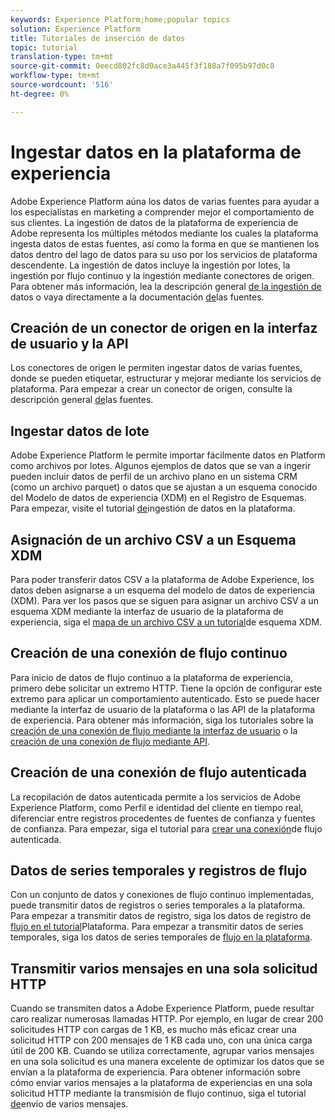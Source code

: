 ```yaml
---
keywords: Experience Platform;home;popular topics
solution: Experience Platform
title: Tutoriales de inserción de datos
topic: tutorial
translation-type: tm+mt
source-git-commit: 0eecd802fc8d0ace3a445f3f188a7f095b97d0c8
workflow-type: tm+mt
source-wordcount: '516'
ht-degree: 0%

---
```



# Ingestar datos en la plataforma de experiencia

Adobe Experience Platform aúna los datos de varias fuentes para ayudar a los especialistas en marketing a comprender mejor el comportamiento de sus clientes. La ingestión de datos de la plataforma de experiencia de Adobe representa los múltiples métodos mediante los cuales la plataforma ingesta datos de estas fuentes, así como la forma en que se mantienen los datos dentro del lago de datos para su uso por los servicios de plataforma descendente. La ingestión de datos incluye la ingestión por lotes, la ingestión por flujo continuo y la ingestión mediante conectores de origen. Para obtener más información, lea la descripción general [de la ingestión de](../ingestion/home.md) datos o vaya directamente a la documentación [de](../sources/home.md)las fuentes.

## Creación de un conector de origen en la interfaz de usuario y la API

Los conectores de origen le permiten ingestar datos de varias fuentes, donde se pueden etiquetar, estructurar y mejorar mediante los servicios de plataforma. Para empezar a crear un conector de origen, consulte la descripción general [de](../sources/home.md)las fuentes.

## Ingestar datos de lote

Adobe Experience Platform le permite importar fácilmente datos en Platform como archivos por lotes. Algunos ejemplos de datos que se van a ingerir pueden incluir datos de perfil de un archivo plano en un sistema CRM (como un archivo parquet) o datos que se ajustan a un esquema conocido del Modelo de datos de experiencia (XDM) en el Registro de Esquemas. Para empezar, visite el tutorial [de](../ingestion/tutorials/ingest-batch-data.md)ingestión de datos en la plataforma.

## Asignación de un archivo CSV a un Esquema XDM

Para poder transferir datos CSV a la plataforma de Adobe Experience, los datos deben asignarse a un esquema del modelo de datos de experiencia (XDM). Para ver los pasos que se siguen para asignar un archivo CSV a un esquema XDM mediante la interfaz de usuario de la plataforma de experiencia, siga el [mapa de un archivo CSV a un tutorial](../ingestion/tutorials/map-a-csv-file.md)de esquema XDM.

## Creación de una conexión de flujo continuo

Para inicio de datos de flujo continuo a la plataforma de experiencia, primero debe solicitar un extremo HTTP. Tiene la opción de configurar este extremo para aplicar un comportamiento autenticado. Esto se puede hacer mediante la interfaz de usuario de la plataforma o las API de la plataforma de experiencia. Para obtener más información, siga los tutoriales sobre la [creación de una conexión de flujo mediante la interfaz de usuario](../ingestion/tutorials/create-streaming-connection-ui.md) o la [creación de una conexión de flujo mediante API](../ingestion/tutorials/create-streaming-connection.md).

## Creación de una conexión de flujo autenticada

La recopilación de datos autenticada permite a los servicios de Adobe Experience Platform, como Perfil e identidad del cliente en tiempo real, diferenciar entre registros procedentes de fuentes de confianza y fuentes de confianza. Para empezar, siga el tutorial para [crear una conexión](../ingestion/tutorials/create-authenticated-streaming-connection.md)de flujo autenticada.

## Datos de series temporales y registros de flujo

Con un conjunto de datos y conexiones de flujo continuo implementadas, puede transmitir datos de registros o series temporales a la plataforma. Para empezar a transmitir datos de registro, siga los datos de registro de [flujo en el tutorial](../ingestion/tutorials/streaming-record-data.md)Plataforma. Para empezar a transmitir datos de series temporales, siga los datos de series temporales de [flujo en la plataforma](../ingestion/tutorials/streaming-time-series-data.md).

## Transmitir varios mensajes en una sola solicitud HTTP

Cuando se transmiten datos a Adobe Experience Platform, puede resultar caro realizar numerosas llamadas HTTP. Por ejemplo, en lugar de crear 200 solicitudes HTTP con cargas de 1 KB, es mucho más eficaz crear una solicitud HTTP con 200 mensajes de 1 KB cada uno, con una única carga útil de 200 KB. Cuando se utiliza correctamente, agrupar varios mensajes en una sola solicitud es una manera excelente de optimizar los datos que se envían a la plataforma de experiencia. Para obtener información sobre cómo enviar varios mensajes a la plataforma de experiencias en una sola solicitud HTTP mediante la transmisión de flujo continuo, siga el tutorial [de](../ingestion/tutorials/streaming-multiple-messages.md)envío de varios mensajes.



